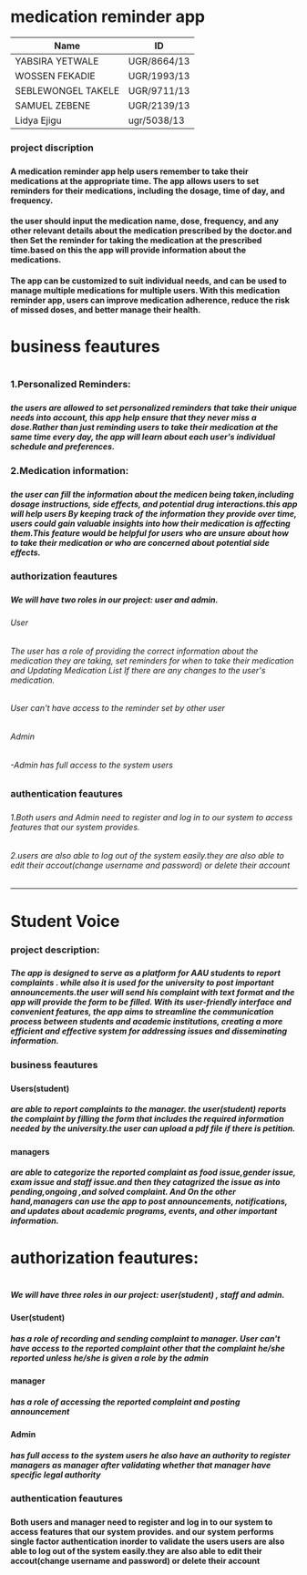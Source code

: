 # medication reminder app
|       Name         |    ID      |
|--------------------|------------|
| YABSIRA YETWALE    | UGR/8664/13|
| WOSSEN FEKADIE     | UGR/1993/13|
| SEBLEWONGEL TAKELE | UGR/9711/13|
| SAMUEL ZEBENE      | UGR/2139/13|
| Lidya Ejigu        | ugr/5038/13|

<h3>project discription<h3> <h4>A medication reminder app  help users remember to take their medications at the appropriate time. The app allows users to set reminders for their medications, including the dosage, time of day, and frequency. <h4>

<h4>the user should input the medication name, dose, frequency, and any other relevant details about the medication prescribed by the doctor.and then Set the reminder for taking the medication at the prescribed time.based on this the app will provide information about the medications. <h4>

<h4>The app can be customized to suit individual needs, and can be used to manage multiple medications for multiple users. With this medication reminder app, users can improve medication adherence, reduce the risk of missed doses, and better manage their health.<h4>

<h1>business feautures<h1>
  <h3>1.Personalized Reminders:<h3> <h5>the users are allowed  to set personalized reminders that take their unique needs into account, this app help ensure that they never miss a dose.Rather than just reminding users to take their medication at the same time every day, the app will learn about each user's individual schedule and preferences. <h5>
  <h3>2.Medication information:<h3><h5> the user can fill the information about the medicen being taken,including dosage instructions, side effects, and potential drug interactions.this app will help users By keeping track of the information they provide over time, users could gain valuable insights into how their medication is affecting them.This feature would be helpful for users who are unsure about how to take their medication or who are concerned about potential side effects.<h5>
    
<h3>authorization feautures<h3> <h5>We will have two roles in our project: user and admin.<h5>

<h6>User<h6>
  <h6>The user has a role of providing the correct information about the medication they are taking,  set reminders for when to take their medication and Updating Medication List If there are any changes to the user's medication.
<h6>
 
<h6>
  User can't have access to the reminder set by other user<h6>
  <h6>Admin<h6>
    -Admin has full access to the system users
  
<h3>authentication feautures<h3>

<h6>1.Both users and Admin need to register and log in to our system to access features that our system provides.<h6>
<h6>2.users are also able to log out of the system easily.they are also able to edit their accout(change username and password) or delete their account<h6>

--------------------------------------------------------------------------------------------------------------------------------------------------------------------



# Student Voice
<h3> project description:<h3>
<h5>The app is designed to serve as a platform for AAU students to report complaints . while also it is used  for the university to post important announcements.the user will send his complaint with text format and the app will provide the form to be filled. With its user-friendly interface and convenient features, the app aims to streamline the communication process between students and academic institutions, creating a more efficient and effective system for addressing issues and disseminating information.<h5>

<h3>business feautures<h3>

<h4>Users(student)<h4><h5>are able to report complaints to the manager. the user(student) reports the complaint by filling the form that includes the required information needed by the university.the user can upload a pdf file  if there is petition.<h5>

<h4>managers<h4> <h5>are able to categorize the reported complaint as food issue,gender issue, exam issue and staff issue.and then they catagrized the issue as into pending,ongoing ,and solved complaint. And On the other hand,managers can use the app to post announcements, notifications, and updates about academic programs, events, and other important information.<h5>


<h1>authorization feautures:<h1>
      <h5>We will have three roles in our project: user(student) , staff and admin.<h5>
<h4>User(student)<h4> <h5>has a role of recording and sending complaint to manager. User can't have access to the reported complaint other that the complaint he/she reported unless he/she is given a role by the admin<h5>
<h4>manager<h4> <h5>has a role of accessing the reported complaint  and posting announcement<h5>
<h4>Admin<h4> <h5>has full access to the system users he also have an authority to register managers as manager after validating whether that manager have specific legal authority<h5>


<h3> authentication feautures<h3>
 
<h4>Both users and manager  need to register and log in to our system to access features that our system provides. and our system performs single factor authentication inorder to validate the users
users are also able to log out of the system easily.they are also able to edit their accout(change username and password) or delete their account<h4>



